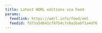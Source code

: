 ```yaml
---
title: Latest WDRL editions via Feed
params:
  feedlink: https://wdrl.info/feed/xml
  feedid: fd73a5d641cf8754c7c0a1babf1a4df6
---
```

